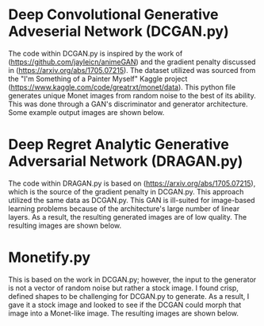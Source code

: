 # Deep Convolutional Generative Adveserial Network (DCGAN.py)

The code within DCGAN.py is inspired by the work of (https://github.com/jayleicn/animeGAN) and the gradient penalty discussed in (https://arxiv.org/abs/1705.07215). The dataset utilized was sourced from the "I'm Something of a Painter Myself" Kaggle project (https://www.kaggle.com/code/greatrxt/monet/data). This python file generates unique Monet images from random noise to the best of its ability. This was done through a GAN's discriminator and generator architecture. Some example output images are shown below.

# Deep Regret Analytic Generative Adversarial Network (DRAGAN.py)

The code within DRAGAN.py is based on (https://arxiv.org/abs/1705.07215), which is the source of the gradient penalty in DCGAN.py. This approach utilized the same data as DCGAN.py. This GAN is ill-suited for image-based learning problems because of the architecture's large number of linear layers. As a result, the resulting generated images are of low quality. The resulting images are shown below. 

# Monetify.py

This is based on the work in DCGAN.py; however, the input to the generator is not a vector of random noise but rather a stock image. I found crisp, defined shapes to be challenging for DCGAN.py to generate. As a result, I gave it a stock image and looked to see if the DCGAN could morph that image into a Monet-like image. The resulting images are shown below. 